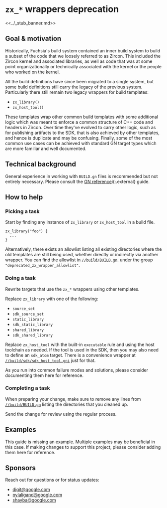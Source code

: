 # `zx_*` wrappers deprecation

<<../_stub_banner.md>>

## Goal & motivation

Historically, Fuchsia's build system contained an inner build system to build a
subset of the code that we loosely referred to as Zircon. This included the
Zircon kernel and associated libraries, as well as code that was at some point
organizationally or technically associated with the kernel or the people who
worked on the kernel.

All the build definitions have since been migrated to a single system, but some
build definitions still carry the legacy of the previous system.
Particularly there still remain two legacy wrappers for build templates:

*   `zx_library()`
*   `zx_host_tool()`

These templates wrap other common build templates with some additional logic
which was meant to enforce a common structure of C++ code and headers in
Zircon. Over time they've evolved to carry other logic, such as for publishing
artifacts to the SDK, that is also achieved by other templates, and hence is
duplicate and may be confusing. Finally, some of the most common use cases can
be achieved with standard GN target types which are more familiar and well
documented.

## Technical background

General experience in working with `BUILD.gn` files is recommended but not
entirely necessary.
Please consult the [GN reference][gn-reference]i{:.external} guide.

## How to help

### Picking a task

Start by finding any instance of `zx_library` or `zx_host_tool` in a build file.

```gn
zx_library("foo") {
  ...
}
```

Alternatively, there exists an allowlist listing all existing directories where
the old templates are still being used, whether directly or indirectly via
another wrapper. You can find the allowlist in
[`//build/BUILD.gn`](/build/BUILD.gn).
under the group `"deprecated_zx_wrapper_allowlist"`.

### Doing a task

Rewrite targets that use the `zx_*` wrappers using other templates.

Replace `zx_library` with one of the following:

*   `source_set`
*   `sdk_source_set`
*   `static_library`
*   `sdk_static_library`
*   `shared_library`
*   `sdk_shared_library`

Replace `zx_host_tool` with the built-in `executable` rule and using the host
toolchain as needed. If the tool is used in the SDK, then you may also need to
define an `sdk_atom` target. There is a convenience wrapper at
[`//build/sdk/sdk_host_tool.gni`](/build/sdk/sdk_host_tool.gni) just for that.

As you run into common failure modes and solutions, please consider documenting
them here for reference.

### Completing a task

When preparing your change, make sure to remove any lines from
[`//build/BUILD.gn`](/build/BUILD.gn)
listing the directories that you cleaned up.

Send the change for review using the regular process.

## Examples

This guide is missing an example. Multiple examples may be beneficial in this
case. If making changes to support this project, please consider adding them
here for reference.

## Sponsors

Reach out for questions or for status updates:

*   digit@google.com
*   pylaligand@google.com
*   shayba@google.com

[gn-reference]: https://gn.googlesource.com/gn/+/master/docs/reference.md
